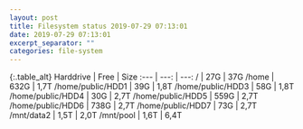 ```yaml
---
layout: post
title: Filesystem status 2019-07-29 07:13:01
date: 2019-07-29 07:13:01
excerpt_separator: ""
categories: file-system
---
```

{:.table_alt}
Harddrive | Free | Size
:--- | ---: | ---:
/ | 27G | 37G
/home | 632G | 1,7T
/home/public/HDD1 | 39G | 1,8T
/home/public/HDD3 | 58G | 1,8T
/home/public/HDD4 | 30G | 2,7T
/home/public/HDD5 | 559G | 2,7T
/home/public/HDD6 | 738G | 2,7T
/home/public/HDD7 | 73G | 2,7T
/mnt/data2 | 1,5T | 2,0T
/mnt/pool | 1,6T | 6,4T
